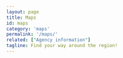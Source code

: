 ```yaml
---
layout: page
title: Maps
id: maps
category: 'maps'
permalink: '/maps/'
related: ["Agency information"]
tagline: Find your way around the region!
---
```




